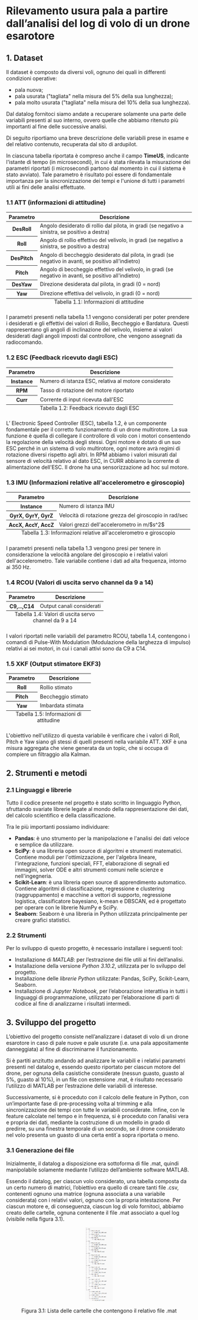 # Rilevamento usura pala a partire dall’analisi del log di volo di un drone esarotore
## 1. Dataset
Il dataset è composto da diversi voli, ognuno dei quali in differenti condizioni operative: 

- pala nuova;
- pala usurata ("tagliata" nella misura del 5% della sua lunghezza);
- pala molto usurata ("tagliata" nella misura del 10% della sua lunghezza).

Dal datalog fornitoci siamo andate a recuperare solamente una parte delle variabili presenti al suo interno, ovvero quelle che abbiamo ritenuto più importanti al fine delle successive analisi. 

Di seguito riportiamo una breve descrizione delle variabili prese in esame e del relativo contenuto, recuperata dal sito di ardupilot.

In ciascuna tabella riportata è compreso anche il campo **TimeUS**, indicante l'istante di tempo (in microsecondi), in cui è stata rilevata la misurazione dei parametri riportati (i microsecondi partono dal momento in cui il sistema è stato avviato). Tale parametro è risultato poi essere di fondamentale importanza per la sincronizzazione dei tempi e l'unione di tutti i parametri utili ai fini delle analisi effettuate.

### 1.1 ATT (informazioni di attitudine)
<p align="center">
<table align="center">
<caption style="caption-side:bottom">Tabella 1.1: Informazioni di attitudine</caption>
    <thead>
        <tr>
            <th>Parametro</th>
            <th>Descrizione</th>
        </tr>
    </thead>
    <tbody>
        <tr>
            <th>DesRoll</th>
            <td>Angolo desiderato di rollio dal pilota, in gradi (se negativo a sinistra, se positivo a destra)</td>
        </tr>
        <tr>
            <th>Roll</th>
            <td>Angolo di rollio effettivo del velivolo, in gradi (se negativo a sinistra, se positivo a destra)</td>
        </tr>
        <tr>
            <th>DesPitch</th>
            <td>Angolo di beccheggio desiderato dal pilota, in gradi (se negativo in avanti, se positivo all'indietro)</td>
        </tr>
        <tr>
            <th>Pitch</th>
            <td>Angolo di beccheggio effettivo del velivolo, in gradi  (se negativo in avanti, se positivo all'indietro)</td>
        </tr>
        <tr>
            <th>DesYaw</th>
            <td>Direzione desiderata dal pilota, in gradi (0 = nord)</td>
        </tr>
        <tr>
            <th>Yaw</th>
            <td>Direzione effettiva del velivolo, in gradi (0 = nord)</td>
        </tr>
    </tbody>
</table>
</p>

I parametri presenti nella tabella 1.1 vengono considerati per poter prendere i desiderati e gli effettivi dei valori di Rollio, Beccheggio e Bardatura. Questi rappresentano gli angoli di inclinazione del velivolo, insieme ai valori desiderati dagli angoli imposti dal controllore, che vengono assegnati da radiocomando.

### 1.2 ESC (Feedback ricevuto dagli ESC)
<p align="center">
<table>
<caption style="caption-side:bottom">Tabella 1.2: Feedback ricevuto dagli ESC</caption>
    <thead>
        <tr>
            <th>Parametro</th>
            <th>Descrizione</th>
        </tr>
    </thead>
    <tbody>
        <tr>
            <th>Instance</th>
            <td>Numero di istanza ESC, relativa al motore considerato</td>
        </tr>
        <tr>
            <th>RPM</th>
            <td>Tasso di rotazione del motore riportato</td>
        </tr>
        <tr>
            <th>Curr</th>
            <td>Corrente di input ricevuta dall'ESC</td>
        </tr>
    </tbody>
</table> 
</p>
L’ Electronic Speed Controller (ESC), tabella 1.2, è un componente fondamentale per il corretto funzionamento di un drone multirotore. La sua funzione è quella di collegare il controllore di volo con i motori consentendo la regolazione della velocità degli stessi. Ogni motore è dotato di un suo ESC perché in un sistema di volo multirotore, ogni motore avrà regimi di rotazione diversi rispetto agli altri. In RPM abbiamo i valori misurati dal sensore di velocità relativo al dato ESC, in CURR abbiamo la corrente di alimentazione dell'ESC. Il drone ha una sensorizzazione ad hoc sul motore.

### 1.3 IMU (Informazioni relative all'accelerometro e giroscopio)
<p align="center">
<table>
<caption style="caption-side:bottom">Tabella 1.3: Informazioni relative all'accelerometro e giroscopio</caption>
    <thead>
        <tr>
            <th>Parametro</th>
            <th>Descrizione</th>
        </tr>
    </thead>
    <tbody>
		<tr>
        <th>Instance</th>
        <td>Numero di istanza IMU</td>
    </tr>
    <tr>
        <th>GyrX, GyrY, GyrZ</th>
        <td>Velocità di rotazione grezza del giroscopio in rad/sec</td>
    </tr>
    <tr>
        <th>AccX, AccY, AccZ</th>
        <td>Valori grezzi dell'accelerometro in m/$s^2$</td>
    </tr>
	</tbody>
</table> 
</p>

I parametri presenti nella tabella 1.3 vengono presi per tenere in considerazione la velocità angolare del giroscopio e i relativi valori dell'accelerometro. Tale variabile contiene i dati ad alta frequenza, intorno ai 350 Hz.

### 1.4 RCOU (Valori di uscita servo channel da 9 a 14)
<p align="center">
<table>
<caption style="caption-side:bottom">Tabella 1.4: Valori di uscita servo channel da 9 a 14</caption>
    <thead>
        <tr>
            <th>Parametro</th>
            <th>Descrizione</th>
        </tr>
    </thead>
    <tbody>
		<tr>
        <th>C9,...,C14</th>
        <td>Output canali considerati</td>
    </tr>
	</tbody>
</table> 
</p>

I valori riportati nelle variabili del parametro RCOU, tabella 1.4, contengono i comandi di Pulse-With Modulation (Modulazione della larghezza di impulso) relativi ai sei motori, in cui i canali attivi sono da C9 a C14.
### 1.5 XKF (Output stimatore EKF3)
<p align="center">
<table>
<caption style="caption-side:bottom">Tabella 1.5: Informazioni di attitudine</caption>
    <thead>
        <tr>
            <th>Parametro</th>
            <th>Descrizione</th>
        </tr>
    </thead>
    <tbody>
		<tr>
        <th>Roll</th>
        <td>Rollio stimato</td>
    </tr>
    <tr>
        <th>Pitch</th>
        <td>Beccheggio stimato</td>
    </tr>
    <tr>
        <th>Yaw</th>
        <td>Imbardata stimata</td>
    </tr>
	</tbody>
</table> 
</p>

L'obiettivo nell'utilizzo di questa variabile è verificare che i valori di Roll, Pitch e Yaw siano gli stessi di quelli presenti nella variabile ATT. XKF è una misura aggregata che viene generata da un topic, che si occupa di compiere un filtraggio alla Kalman.

## 2. Strumenti e metodi
### 2.1 Linguaggi e librerie
Tutto il codice presente nel progetto è stato scritto in linguaggio Python, sfruttando svariate librerie legate al mondo della rappresentazione dei dati, del calcolo scientifico e della classificazione.

Tra le più importanti possiamo individuare:

- **Pandas**: è uno strumento per la manipolazione e l'analisi dei dati veloce e semplice da utilizzare.
- **SciPy**: è una libreria open source di algoritmi e strumenti matematici. Contiene moduli per l'ottimizzazione, per l'algebra lineare, l'integrazione, funzioni speciali, FFT, elaborazione di segnali ed immagini, solver ODE e altri strumenti comuni nelle scienze e nell'ingegneria.
- **Scikit-Learn**: è una libreria open source di apprendimento automatico. Contiene algoritmi di classificazione, regressione e clustering (raggruppamento) e macchine a vettori di supporto, regressione logistica, classificatore bayesiano, k-mean e DBSCAN, ed è progettato per operare con le librerie NumPy e SciPy.
- **Seaborn**: Seaborn è una libreria in Python utilizzata principalmente per creare grafici statistici.

### 2.2 Strumenti
Per lo sviluppo di questo progetto, è necessario installare i seguenti tool:

- Installazione di *MATLAB*: per l’estrazione dei file utili ai fini dell’analisi.
- Installazione della versione *Python 3.10.2*, utilizzata per lo sviluppo del progetto.
- Installazione delle *librerie Python* utilizzate: Pandas, SciPy, Scikit-Learn, Seaborn.
- Installazione di *Jupyter Notebook*, per l’elaborazione interattiva in tutti i
linguaggi di programmazione, utilizzato per l’elaborazione di parti di codice al fine di analizzarne i risultati intermedi.

## 3. Sviluppo del progetto
L’obiettivo del progetto consiste nell’analizzare i dataset di volo di un drone esarotore in caso di pale nuove e pale usurate (i.e. una pala appositamente danneggiata)
al fine di discriminarne il funzionamento.

Si è partiti anzitutto andando ad analizzare le variabili e i relativi parametri presenti nel datalog e, essendo questo riportato per ciascun motore del drone, per ognuna della casistiche considerate (nessun guasto, guasto al 5%, guasto al 10%), in un file con estensione .mat, è risultato necessario l’utilizzo di MATLAB per l’estrazione delle variabili di interesse. 

Successivamente, si è proceduto con il calcolo delle feature in Python, con un’importante fase di pre-processing volta al trimming e alla sincronizzazione dei
tempi con tutte le variabili considerate. Infine, con le feature calcolate nel tempo e in frequenza, si è proceduto con l’analisi vera e propria dei dati, mediante la
costruzione di un modello in grado di predirre, su una finestra temporale di un secondo, se il drone considerato nel volo presenta un guasto di una certa entit`a
sopra riportata o meno.
### 3.1 Generazione dei file
Inizialmente, il datalog a disposizione era sottoforma di file .mat, quindi manipolabile solamente mediante l’utilizzo dell’ambiente software MATLAB. 

Essendo il datalog, per ciascun volo considerato, una tabella composta da un certo numero di matrici, l’obiettivo era quello di creare tanti file .csv, contenenti ognuno una matrice (ognuna associata a una variabile considerata) con i relativi valori, ognuno con
la propria intestazione. Per ciascun motore e, di conseguenza, ciascun log di volo fornitoci, abbiamo creato delle cartelle, ognuna contenente il file .mat associato a
quel log (visibile nella figura 3.1).

<p align="center">
<img src="https://github.com/ChiaraAmalia/ProgettoManutenzionePreventiva/blob/main/immagini/lista_cartelle.png" height=200>
<p align="center">Figura 3.1: Lista delle cartelle che contengono il relativo file .mat</p>
<p> 